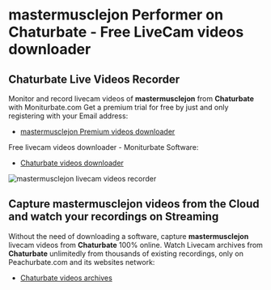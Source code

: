 # mastermusclejon Performer on Chaturbate - Free LiveCam videos downloader

## Chaturbate Live Videos Recorder

Monitor and record livecam videos of **mastermusclejon** from **Chaturbate** with Moniturbate.com
Get a premium trial for free by just and only registering with your Email address:
* [mastermusclejon Premium videos downloader](https://moniturbate.com/request-demo-licence-key.html)

Free livecam videos downloader - Moniturbate Software:
* [Chaturbate videos downloader](https://moniturbate.com/moniturbate-download-software.html)

![mastermusclejon livecam videos recorder](https://peachurnet.com/templates/moniturbate-software.png)


## Capture mastermusclejon videos from the Cloud and watch your recordings on Streaming

Without the need of downloading a software, capture **mastermusclejon** livecam videos from **Chaturbate** 100% online.
Watch Livecam archives from **Chaturbate** unlimitedly from thousands of existing recordings, only on Peachurbate.com and its websites network:
* [Chaturbate videos archives](https://peachurnet.com/)